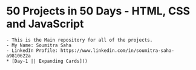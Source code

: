 # 50 Projects in 50 Days - HTML, CSS and JavaScript

    - This is the Main repository for all of the projects.
    - My Name: Soumitra Saha
    - LinkedIn Profile: https://www.linkedin.com/in/soumitra-saha-a9810622a
    * [Day-1 || Expanding Cards]()
